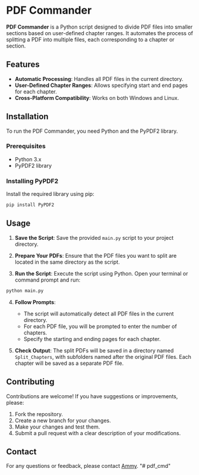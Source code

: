 # PDF Commander

**PDF Commander** is a Python script designed to divide PDF files into smaller sections based on user-defined chapter ranges. It automates the process of splitting a PDF into multiple files, each corresponding to a chapter or section.

## Features

- **Automatic Processing**: Handles all PDF files in the current directory.
- **User-Defined Chapter Ranges**: Allows specifying start and end pages for each chapter.
- **Cross-Platform Compatibility**: Works on both Windows and Linux.

## Installation

To run the PDF Commander, you need Python and the PyPDF2 library.

### Prerequisites

- Python 3.x
- PyPDF2 library

### Installing PyPDF2

Install the required library using pip:

```sh
pip install PyPDF2
```
## Usage

1.  **Save the Script**: Save the provided `main.py` script to your project directory.
    
2.  **Prepare Your PDFs**: Ensure that the PDF files you want to split are located in the same directory as the script.
    
3.  **Run the Script**: Execute the script using Python. Open your terminal or command prompt and run:
```sh
python main.py
```
4. **Follow Prompts**:
    
    -   The script will automatically detect all PDF files in the current directory.
    -   For each PDF file, you will be prompted to enter the number of chapters.
    -   Specify the starting and ending pages for each chapter.
 5. **Check Output**: The split PDFs will be saved in a directory named `Split_Chapters`, with subfolders named after the original PDF files. Each chapter will be saved as a separate PDF file.
 
 ## Contributing

Contributions are welcome! If you have suggestions or improvements, please:

1.  Fork the repository.
2.  Create a new branch for your changes.
3.  Make your changes and test them.
4.  Submit a pull request with a clear description of your modifications.
## Contact

For any questions or feedback, please contact [Ammy](https://github.com/AmishaSharma12002).
"# pdf_cmd" 
